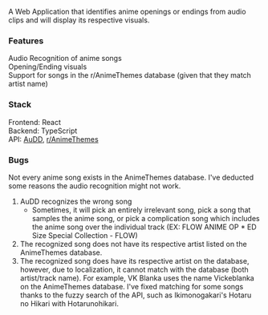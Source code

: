 A Web Application that identifies anime openings or endings from audio clips and will display its respective visuals.

### Features
Audio Recognition of anime songs <br> 
Opening/Ending visuals <br> 
Support for songs in the r/AnimeThemes database (given that they match artist name) <br> 

### Stack 
Frontend: React <br> 
Backend: TypeScript <br> 
API: [AuDD](https://audd.io/), [r/AnimeThemes](https://api-docs.animethemes.moe/) <br> 


### Bugs
Not every anime song exists in the AnimeThemes database. I've deducted some reasons the audio recognition might not work. <br> 
<ol>
  <li>AuDD recognizes the wrong song
  <ul>
  <li>Sometimes, it will pick an entirely irrelevant song, pick a song that samples the anime song, or pick a complication song which includes the anime song over the individual track (EX: FLOW ANIME OP * ED Size Special Collection - FLOW) </li>
  </ul>
</li>
  <li>
    The recognized song does not have its respective artist listed on the AnimeThemes database.
  </li>
  <li>
    The recognized song does have its respective artist on the database, however, due to localization, it cannot match with the database (both artist/track name). For example, VK Blanka uses the name Vickeblanka on the AnimeThemes database. I've fixed matching for some songs thanks to the fuzzy search of the API, such as Ikimonogakari's Hotaru no Hikari with Hotarunohikari.
  </li>
</ol>
